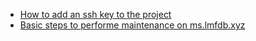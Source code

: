 
* [How to add an ssh key to the project](doc/adding_ssh_key.md)
* [Basic steps to performe maintenance on ms.lmfdb.xyz](doc/maintenace_on_ms.md)
